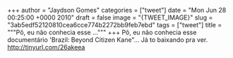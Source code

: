 
+++
author = "Jaydson Gomes"
categories = ["tweet"]
date = "Mon Jun 28 00:25:00 +0000 2010"
draft = false
image = "{TWEET_IMAGE}"
slug = "3ab5edf52120810cea6cce774b2272bb9feb7ebd"
tags = ["tweet"]
title = """Pô, eu não conhecia esse ..."""
+++
Pô, eu não conhecia esse documentário 'Brazil: Beyond Citizen Kane"... Já to baixando pra ver. http://tinyurl.com/26akeea
